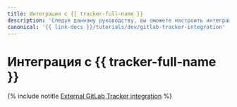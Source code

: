 ```yaml
---
title: Интеграция с {{ tracker-full-name }}
description: 'Следуя данному руководству, вы сможете настроить интеграцию с {{ tracker-name }}. '
canonical: '{{ link-docs }}/tutorials/dev/gitlab-tracker-integration'
---
```


# Интеграция с {{ tracker-full-name }}

{% include notitle [External GitLab Tracker integration](../../_tutorials/dev/external-gitlab-tracker-integration.md) %}
